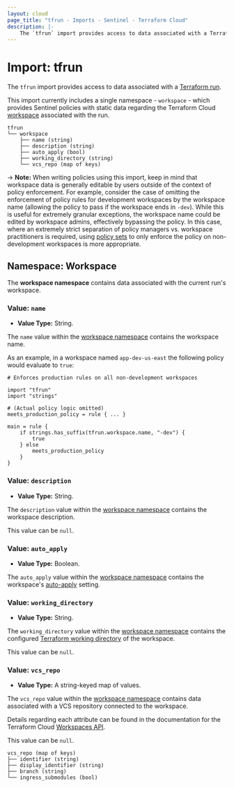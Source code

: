 ```yaml
---
layout: cloud
page_title: "tfrun - Imports - Sentinel - Terraform Cloud"
description: |-
    The `tfrun` import provides access to data associated with a Terraform run.
---
```


# Import: tfrun

The `tfrun` import provides access to data associated with a [Terraform run][run-glossary].

This import currently includes a single namespace - `workspace` - which provides Sentinel policies with
static data regarding the Terraform Cloud [workspace][workspace-glossary] associated with the run.

```
tfrun
└── workspace
    ├── name (string)
    ├── description (string)
    ├── auto_apply (bool)
    ├── working_directory (string)
    └── vcs_repo (map of keys)
```

-> **Note:** When writing policies using this import, keep in mind that workspace
data is generally editable by users outside of the context of policy
enforcement. For example, consider the case of omitting the enforcement of
policy rules for development workspaces by the workspace name (allowing the
policy to pass if the workspace ends in `-dev`). While this is useful for
extremely granular exceptions, the workspace name could be edited by
workspace admins, effectively bypassing the policy. In this case, where an
extremely strict separation of policy managers vs. workspace practitioners is
required, using [policy sets](../manage-policies.html)
to only enforce the policy on non-development workspaces is more appropriate.

[run-glossary]: /docs/glossary.html#run
[workspace-glossary]: /docs/glossary.html#workspace

## Namespace: Workspace

The **workspace namespace** contains data associated with the current run's workspace.

### Value: `name`

* **Value Type:** String.

The `name` value within the [workspace namespace](#namespace-workspace) contains the workspace name.

As an example, in a workspace named `app-dev-us-east` the following policy would evaluate to `true`:

```
# Enforces production rules on all non-development workspaces

import "tfrun"
import "strings"

# (Actual policy logic omitted)
meets_production_policy = rule { ... }

main = rule {
    if strings.has_suffix(tfrun.workspace.name, "-dev") {
        true
    } else
        meets_production_policy
    }
}
```

### Value: `description`

* **Value Type:** String.

The `description` value within the [workspace namespace](#namespace-workspace) contains the workspace description.

This value can be `null`.

### Value: `auto_apply`

* **Value Type:** Boolean.

The `auto_apply` value within the [workspace namespace](#namespace-workspace)
contains the workspace's [auto-apply](../../workspaces/settings.html#auto-apply-and-manual-apply) setting.

### Value: `working_directory`

* **Value Type:** String.

The `working_directory` value within the [workspace namespace](#namespace-workspace)
contains the configured [Terraform working directory](../../workspaces/settings.html#terraform-working-directory) of the workspace.

This value can be `null`.

### Value: `vcs_repo`

* **Value Type:** A string-keyed map of values.

The `vcs_repo` value within the [workspace namespace](#namespace-workspace)
contains data associated with a VCS repository connected to the workspace.

Details regarding each attribute can be found in the documentation for the Terraform Cloud [Workspaces API](../../api/workspaces.html).

This value can be `null`.

```
vcs_repo (map of keys)
├── identifier (string)
├── display_identifier (string)
├── branch (string)
└── ingress_submodules (bool)
```
